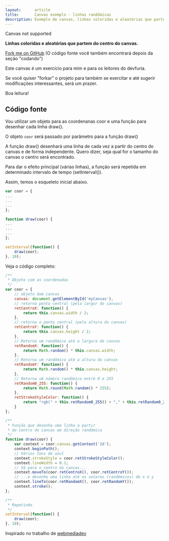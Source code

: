 ```yaml
---
layout:      article
title:       Canvas exemplo - linhas randômicas
description: Exemplo de canvas, linhas coloridas e aleatórias que partem do centro do canvas. 
---
```


<canvas id='myCanvas' height='150'>Canvas not supported</canvas>
<script>
    /**
     * Objeto com as coordenadas
     */
    var coor = {
        // objeto dom canvas
        canvas: document.getElementById('myCanvas'),
        // retorna ponto central (pela largur do canvas)
        retCentroX: function() {
            return this.canvas.width / 2;
        },
        // retorna o ponto central (pela altura do canvas)
        retCentroY: function() {
            return this.canvas.height / 2;
        },
        // Retorna um randômico até a largura do canvas
        retRandomX: function() {
            return Math.random() * this.canvas.width;
        },
        // Retorna um randômico até a altura do canvas
        retRandomY: function() {
            return Math.random() * this.canvas.height;
        },
        // Retorna um número randômico entre 0 e 255
        retRandom0_255: function() {
            return Math.round(Math.random() * 255);
        },
        retStrokeStyleColor: function() {
            return "rgb(" + this.retRandom0_255() + "," + this.retRandom0_255() + "," + this.retRandom0_255() + ")";
        }
    };

    /**
     * Função que desenha uma linha a partir
     * do centro do canvas em direção randômica
     */
    function draw(coor) {
        var context = coor.canvas.getContext('2d');
        context.beginPath();
        // Vários tons de azul
        context.strokeStyle = coor.retStrokeStyleColor();
        context.lineWidth = 0.1;
        // Vá para o centro do canvas...
        context.moveTo(coor.retCentroX(), coor.retCentroY());
        // ...e desenhe uma linha até os valores (randômicos) de x e y
        context.lineTo(coor.retRandomX(), coor.retRandomY());
        context.stroke();
    }
    ;

    /**
     * Repetindo
     */
    setInterval(function() {
        draw(coor);
    }, 10);
</script>


__Linhas coloridas e aleatórias que partem do centro do canvas.__

[Fork me on GitHub](https://github.com/devfuria/canvas-exemplos/tree/master/linhas-rando-coloridas "link-externo") (O código 
fonte você também encontrará depois da seção "codando")

Este canvas é um exercício para mim e para os leitores do devfuria.

Se você quiser "forkar" o projeto para também se exercitar e até sugerir modificações interessantes, será um prazer.

Boa leitura!



Código fonte
---

Vou utilizar um objeto para as coordenanas coor e uma função para desenhar cada linha draw().

O objeto `coor` será passado por parâmetro para a função draw()

A função draw() desenhará uma linha de cada vez a partir do centro do canvas e de forma independente. Quero dizer, seja
qual for o tamanho do canvas o centro será encontrado.

Para dar o efeito principal (várias linhas), a função será repetida em determinado intervalo de tempo (setInterval()).

Assim, temos o esqueleto inicial abaixo.

```javascript
var coor = {
...
...
...
};

function draw(coor) {
...
...
...
};

setInterval(function() {
    draw(coor);
}, 10);
```


Veja o código completo:

```javascript
/**
 * Objeto com as coordenadas
 */
var coor = {
    // objeto dom canvas
    canvas: document.getElementById('myCanvas'),
    // retorna ponto central (pela largur do canvas)
    retCentroX: function() {
        return this.canvas.width / 2;
    },
    // retorna o ponto central (pela altura do canvas)
    retCentroY: function() {
        return this.canvas.height / 2;
    },
    // Retorna um randômico até a largura do canvas
    retRandomX: function() {
        return Math.random() * this.canvas.width;
    },
    // Retorna um randômico até a altura do canvas
    retRandomY: function() {
        return Math.random() * this.canvas.height;
    },
    // Retorna um número randômico entre 0 e 255
    retRandom0_255: function() {
        return Math.round(Math.random() * 255);
    },
    retStrokeStyleColor: function() {
        return "rgb(" + this.retRandom0_255() + "," + this.retRandom0_255() + "," + this.retRandom0_255() + ")";
    }
};

/**
 * Função que desenha uma linha a partir
 * do centro do canvas em direção randômica
 */
function draw(coor) {
    var context = coor.canvas.getContext('2d');
    context.beginPath();
    // Vários tons de azul
    context.strokeStyle = coor.retStrokeStyleColor();
    context.lineWidth = 0.1;
    // Vá para o centro do canvas...
    context.moveTo(coor.retCentroX(), coor.retCentroY());
    // ...e desenhe uma linha até os valores (randômicos) de x e y
    context.lineTo(coor.retRandomX(), coor.retRandomY());
    context.stroke();
};

/**
 * Repetindo
 */
setInterval(function() {
    draw(coor);
}, 10);
```

Inspirado no trabalho de [webmediadev](http://webmediadev.wordpress.com/2011/10/14/js-exercise-random-lines/ "link-externo")
